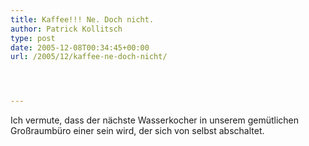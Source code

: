 ```yaml
---
title: Kaffee!!! Ne. Doch nicht.
author: Patrick Kollitsch
type: post
date: 2005-12-08T00:34:45+00:00
url: /2005/12/kaffee-ne-doch-nicht/




---
```

Ich vermute, dass der n&auml;chste Wasserkocher in unserem gem&uuml;tlichen Gro&szlig;raumb&uuml;ro einer sein wird, der sich von selbst abschaltet.
